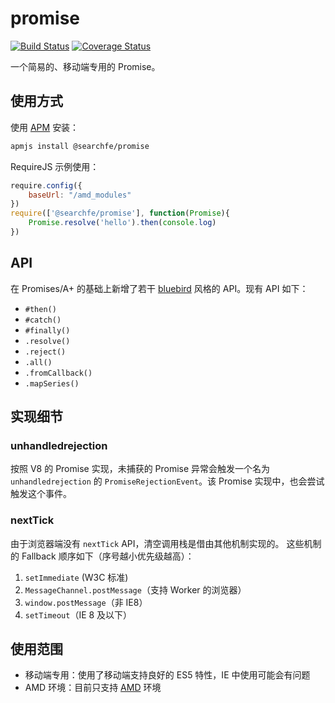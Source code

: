 # promise

[![Build Status](https://travis-ci.org/searchfe/promise.svg?branch=master)](https://travis-ci.org/searchfe/promise)
[![Coverage Status](https://coveralls.io/repos/github/searchfe/promise/badge.svg?branch=master)](https://coveralls.io/github/searchfe/promise?branch=master)

一个简易的、移动端专用的 Promise。

## 使用方式

使用 [APM][apmjs] 安装：

```bash
apmjs install @searchfe/promise
```

RequireJS 示例使用：

```javascript
require.config({
    baseUrl: "/amd_modules"
})
require(['@searchfe/promise'], function(Promise){
    Promise.resolve('hello').then(console.log)
})
```

## API

在 Promises/A+ 的基础上新增了若干 [bluebird][bluebird] 风格的 API。现有 API 如下：

* `#then()`
* `#catch()`
* `#finally()`
* `.resolve()`
* `.reject()`
* `.all()`
* `.fromCallback()`
* `.mapSeries()`

## 实现细节

### unhandledrejection

按照 V8 的 Promise 实现，未捕获的 Promise 异常会触发一个名为 `unhandledrejection` 的 `PromiseRejectionEvent`。该 Promise 实现中，也会尝试触发这个事件。

### nextTick

由于浏览器端没有 `nextTick` API，清空调用栈是借由其他机制实现的。
这些机制的 Fallback 顺序如下（序号越小优先级越高）：

1. `setImmediate` (W3C 标准)
2. `MessageChannel.postMessage`（支持 Worker 的浏览器）
3. `window.postMessage`（非 IE8）
4. `setTimeout`（IE 8 及以下）

## 使用范围

* 移动端专用：使用了移动端支持良好的 ES5 特性，IE 中使用可能会有问题
* AMD 环境：目前只支持 [AMD][amd] 环境

[amd]: http://requirejs.org/docs/whyamd.html
[bluebird]: http://bluebirdjs.com/docs/getting-started.html
[apmjs]: https://github.com/apmjs/apmjs
